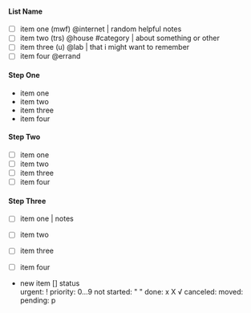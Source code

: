 #### List Name ####
- [ ] item one  (mwf) @internet | random helpful notes
- [ ] item two (trs) @house #category | about something or other
- [ ] item three (u) @lab | that i might want to remember
- [ ] item four @errand

#### Step One ####
- item one
- item two
- item three
- item four

#### Step Two ####
- [ ] item one
- [ ] item two
- [ ] item three
- [ ] item four

#### Step Three ####
- [ ] item one | notes
- [ ] item two
- [ ] item three
- [ ] item four


-   new item
[]  status  
      urgent: !
      priority: 0...9
      not started: " "
      done: x X √
      canceled:
      moved:
      pending: p
